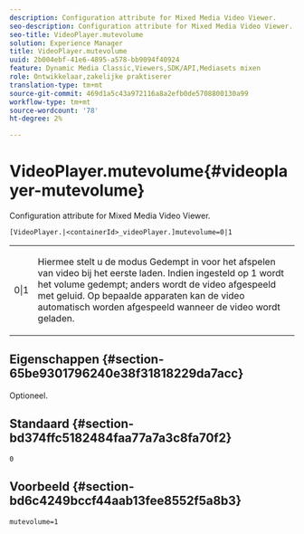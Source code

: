 ```yaml
---
description: Configuration attribute for Mixed Media Video Viewer.
seo-description: Configuration attribute for Mixed Media Video Viewer.
seo-title: VideoPlayer.mutevolume
solution: Experience Manager
title: VideoPlayer.mutevolume
uuid: 2b004ebf-41e6-4895-a578-bb9094f40924
feature: Dynamic Media Classic,Viewers,SDK/API,Mediasets mixen
role: Ontwikkelaar,zakelijke praktiserer
translation-type: tm+mt
source-git-commit: 469d1a5c43a972116a8a2efb0de5708800130a99
workflow-type: tm+mt
source-wordcount: '78'
ht-degree: 2%

---
```



# VideoPlayer.mutevolume{#videoplayer-mutevolume}

Configuration attribute for Mixed Media Video Viewer.

`[VideoPlayer.|<containerId>_videoPlayer.]mutevolume=0|1`

<table id="table_2A4F898BBF88417DB0834B7F78637F5D"> 
 <tbody> 
  <tr> 
   <td colname="col1"> <p> <span class="codeph"> 0|1  </span> </p> </td> 
   <td colname="col2"> <p> Hiermee stelt u de modus Gedempt in voor het afspelen van video bij het eerste laden. Indien ingesteld op <span class="codeph"> 1 </span> wordt het volume gedempt; anders wordt de video afgespeeld met geluid. Op bepaalde apparaten kan de video automatisch worden afgespeeld wanneer de video wordt geladen. </p> </td> 
  </tr> 
 </tbody> 
</table>

## Eigenschappen {#section-65be9301796240e38f31818229da7acc}

Optioneel.

## Standaard {#section-bd374ffc5182484faa77a7a3c8fa70f2}

`0`

## Voorbeeld {#section-bd6c4249bccf44aab13fee8552f5a8b3}

`mutevolume=1`
